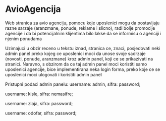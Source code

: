 # AvioAgencija
Web stranica za avio agenciju, pomocu koje uposlenici mogu da postavljaju razne sarzaje (aranzmane, ponude, reklame i slicno), radi bolje promocije agencije i da bi potencijalnim klijentima bilo lakse da se informisu o agenciji i njenim ponudama

Uzimajuci u obzir receno u tekstu iznad, stranica ce, znaci, posjedovati neki admin panel preko kojeg ce uposlenici moci da unose svoje sadrzaje (novosti, ponude, aranzmane) kroz admin panel, koji ce se prikazivati na stranici. Naravno, s obzirom da ce taj admin panel moci koristiti samo uposlenici agencije, bice implementirana neka login forma, preko koje ce se uposlenici moci ulogovati i koristiti admin panel

Pristupni podaci admin panelu:
username: admin, sifra: password;

username: kisle, sifra: nemasifre;

username: zlaja, sifra: password;

username: odofar, sifra: password;
